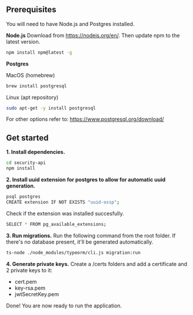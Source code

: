 ## Prerequisites

You will need to have Node.js and Postgres installed.

**Node.js**
Download from https://nodejs.org/en/. Then update npm to the latest version.

```bash
npm install npm@latest -g
```

**Postgres**

MacOS (homebrew)

```bash
brew install postgresql
```

Linux (apt repository)

```bash
sudo apt-get -y install postgresql
```

For other options refer to: https://www.postgresql.org/download/

## Get started

**1. Install dependencies.**

```bash
cd security-api
npm install
```

**2. Install uuid extension for postgres to allow for automatic uuid generation.**

```bash
psql postgres
CREATE extension IF NOT EXISTS "uuid-ossp";
```

Check if the extension was installed succesfully.

```bash
SELECT * FROM pg_available_extensions;
```

**3. Run migrations.**
Run the following command from the root folder. If there's no database present, it'll be generated automatically.

```bash
ts-node ./node_modules/typeorm/cli.js migration:run
```

**4. Generate private keys.**
Create a /certs folders and add a certificate and 2 private keys to it:

- cert.pem
- key-rsa.pem
- jwtSecretKey.pem

Done! You are now ready to run the application.
